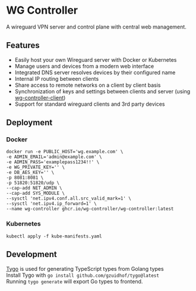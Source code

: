 # WG Controller

A wireguard VPN server and control plane with central web management.

## Features
- Easily host your own Wireguard server with Docker or Kubernetes
- Manage users and devices from a modern web interface
- Integrated DNS server resolves devices by their configured name
- Internal IP routing between clients
- Share access to remote networks on a client by client basis
- Synchronization of keys and settings between clients and server (using [wg-controller-client](https://github.com/wg-controller/wg-controller-client))
- Support for standard wireguard clients and 3rd party devices

## Deployment
### Docker
```
docker run -e PUBLIC_HOST='wg.example.com' \
-e ADMIN_EMAIL='admin@example.com' \
-e ADMIN_PASS='examplepass1234!!' \
-e WG_PRIVATE_KEY='' \
-e DB_AES_KEY='' \
-p 8081:8081 \
-p 51820:51820/udp \
--cap-add NET_ADMIN \
--cap-add SYS_MODULE \
--sysctl 'net.ipv4.conf.all.src_valid_mark=1' \
--sysctl 'net.ipv4.ip_forward=1' \
--name wg-controller ghcr.io/wg-controller/wg-controller:latest
```

### Kubernetes
```
kubectl apply -f kube-manifests.yaml
```



## Development
[Tygo](https://github.com/gzuidhof/tygo) is used for generating TypeScript types from Golang types <br>
Install Tygo with `go install github.com/gzuidhof/tygo@latest` <br>
Running `tygo generate` will export Go types to frontend.
